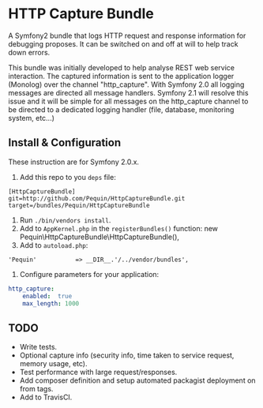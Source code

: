HTTP Capture Bundle
===================
A Symfony2 bundle that logs HTTP request and response information for debugging proposes. It can be switched on and off at will to help track down errors.

This bundle was initially developed to help analyse REST web service interaction. The captured information is sent to the application logger (Monolog) over the channel "http_capture". With Symfony 2.0 all logging messages are directed all message handlers. Symfony 2.1 will resolve this issue and it will be simple for all messages on the http_capture channel to be directed to a dedicated logging handler (file, database, monitoring system, etc...)

Install & Configuration
-----------------------
These instruction are for Symfony 2.0.x.

1. Add this repo to you `deps` file:
```
[HttpCaptureBundle]
git=http://github.com/Pequin/HttpCaptureBundle.git
target=/bundles/Pequin/HttpCaptureBundle
```
1. Run `./bin/vendors install`.
1. Add to `AppKernel.php` in the `registerBundles()` function:
    new Pequin\HttpCaptureBundle\HttpCaptureBundle(),
1. Add to `autoload.php`:
```
'Pequin'           => __DIR__.'/../vendor/bundles',
```
1. Configure parameters for your application:
```yaml
http_capture:
    enabled:  true
    max_length: 1000
```

TODO
----
* Write tests.
* Optional capture info (security info, time taken to service request, memory usage, etc).
* Test performance with large request/responses.
* Add composer definition and setup automated packagist deployment on from tags.
* Add to TravisCI.
